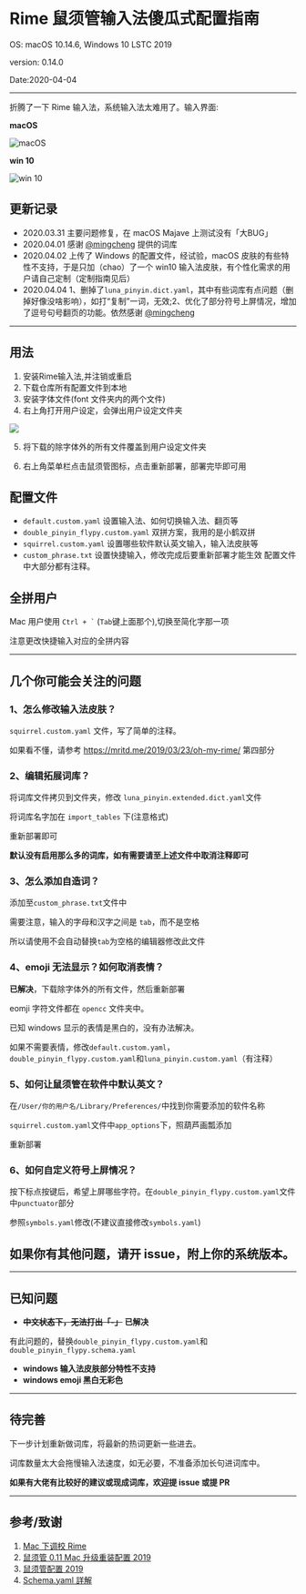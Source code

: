 # Rime 鼠须管输入法傻瓜式配置指南
  OS: macOS 10.14.6, Windows 10 LSTC 2019
  
  version: 0.14.0
  
  Date:2020-04-04
  
  ----
  
  折腾了一下 Rime 输入法，系统输入法太难用了。输入界面:

  **macOS**

  ![macOS](https://wang-1258168870.cos.ap-guangzhou.myqcloud.com/pic/2019-10-11-RoMhx5.png)

  **win 10**

  ![win 10](https://wang-1258168870.cos.ap-guangzhou.myqcloud.com/rLU5Ff.png)

  ## 更新记录
  - 2020.03.31 主要问题修复，在 macOS Majave 上测试没有「大BUG」
  - 2020.04.01 感谢 [@mingcheng](https://github.com/mingcheng) 提供的词库
  - 2020.04.02 上传了 Windows 的配置文件，经试验，macOS 皮肤的有些特性不支持，于是只加（chao）了一个 win10 输入法皮肤，有个性化需求的用户请自己定制（定制指南见后）
  - 2020.04.04 1、删掉了`luna_pinyin.dict.yaml`，其中有些词库有点问题（删掉好像没啥影响），如打“复制”一词，无效;2、优化了部分符号上屏情况，增加了逗号句号翻页的功能。依然感谢 [@mingcheng](https://github.com/mingcheng)

  -----


  
  ## 用法
  1. 安装Rime输入法,并注销或重启
  2. 下载仓库所有配置文件到本地
  3. 安装字体文件(font 文件夹内的两个文件)
  4. 右上角打开用户设定，会弹出用户设定文件夹
  
  ![](https://wang-1258168870.cos.ap-guangzhou.myqcloud.com/pic/2019-10-11-1lAuOL.png)
  
  5. 将下载的除字体外的所有文件覆盖到用户设定文件夹
  
  6. 右上角菜单栏点击鼠须管图标，点击重新部署，部署完毕即可用
  
  
  ## 配置文件
  - `default.custom.yaml` 设置输入法、如何切换输入法、翻页等
  - `double_pinyin_flypy.custom.yaml` 双拼方案，我用的是小鹤双拼
  - `squirrel.custom.yaml` 设置哪些软件默认英文输入，输入法皮肤等
  - `custom_phrase.txt` 设置快捷输入，修改完成后要重新部署才能生效
  配置文件中大部分都有注释。

  ## 全拼用户
  Mac 用户使用 <code>Ctrl + &#96;</code> (`Tab`键上面那个),切换至简化字那一项
  
  注意更改快捷输入对应的全拼内容

  ----

  ## 几个你可能会关注的问题
  ### 1、怎么修改输入法皮肤？
  `squirrel.custom.yaml` 文件，写了简单的注释。

  如果看不懂，请参考 https://mritd.me/2019/03/23/oh-my-rime/ 第四部分

  ### 2、编辑拓展词库？
  将词库文件拷贝到文件夹，修改 `luna_pinyin.extended.dict.yaml`文件

  将词库名字加在 `import_tables` 下(注意格式)

  重新部署即可

  **默认没有启用那么多的词库，如有需要请至上述文件中取消注释即可**
  
  ### 3、怎么添加自造词？
  添加至`custom_phrase.txt`文件中
  
  需要注意，输入的字母和汉字之间是 `tab`，而不是空格
  
  所以请使用不会自动替换`tab`为空格的编辑器修改此文件

  ### 4、emoji 无法显示？如何取消表情？
  **已解决**，下载除字体外的所有文件，然后重新部署

  eomji 字符文件都在 `opencc` 文件夹中。

  已知 windows 显示的表情是黑白的，没有办法解决。

  如果不需要表情，修改`default.custom.yaml`，`double_pinyin_flypy.custom.yaml`和`luna_pinyin.custom.yaml`（有注释）

  ### 5、如何让鼠须管在软件中默认英文？
  在`/User/你的用户名/Library/Preferences/`中找到你需要添加的软件名称

  `squirrel.custom.yaml`文件中`app_options`下，照葫芦画瓢添加

  重新部署

  ### 6、如何自定义符号上屏情况？
  按下标点按键后，希望上屏哪些字符。在`double_pinyin_flypy.custom.yaml`文件中`punctuator`部分

  参照`symbols.yaml`修改(不建议直接修改`symbols.yaml`)


  ## 如果你有其他问题，请开 issue，附上你的系统版本。

  -----

  ## 已知问题
  - ~~**中文状态下，无法打出「-」**~~
  **已解决**
  
  有此问题的，替换`double_pinyin_flypy.custom.yaml`和`double_pinyin_flypy.schema.yaml`

  - **windows 输入法皮肤部分特性不支持**
  - **windows emoji 黑白无彩色**


  -----

  ## 待完善
  下一步计划重新做词库，将最新的热词更新一些进去。

  词库数量太大会拖慢输入法速度，如无必要，不准备添加长句进词库中。

  **如果有大佬有比较好的建议或现成词库，欢迎提 issue 或提 PR**

  
  ------
  
  ## 参考/致谢
  1. [Mac 下调校 Rime](https://mritd.me/2019/03/23/oh-my-rime/)
  2. [鼠须管 0.11 Mac 升级重装配置 2019](https://github.com/cnfeat/Rime)
  3. [鼠须管配置 2019](https://placeless.net/blog/rime-squirrel-customization-2019#article)
  4. [Schema.yaml 詳解](https://github.com/LEOYoon-Tsaw/Rime_collections/blob/master/Rime_description.md)
  
  
